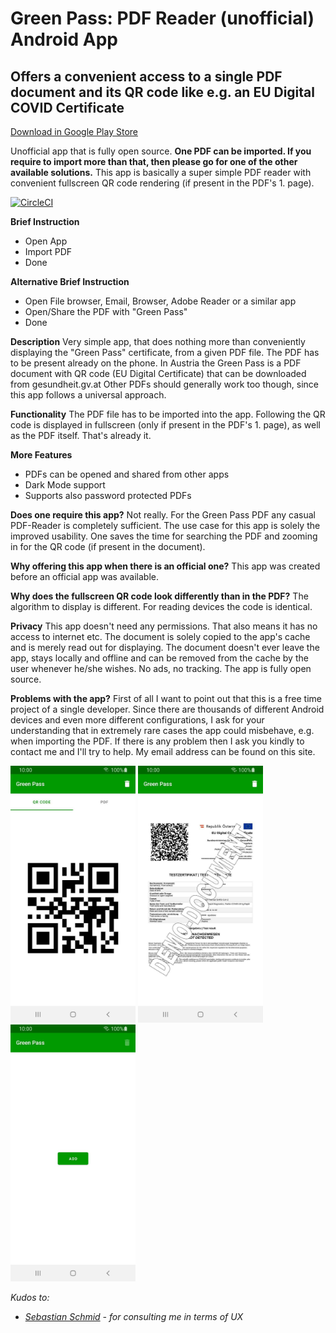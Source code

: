 # Green Pass: PDF Reader (unofficial) Android App
## Offers a convenient access to a single PDF document and its QR code like e.g. an EU Digital COVID Certificate
[Download in Google Play Store](https://play.google.com/store/apps/details?id=com.michaeltroger.gruenerpass) 

Unofficial app that is fully open source. <b>One PDF can be imported. If you require to import more than that, then please go for one of the other available solutions.</b> This app is basically a super simple PDF reader with convenient fullscreen QR code rendering (if present in the PDF's 1. page).

[![CircleCI](https://circleci.com/gh/michaeltroger/greenpass-android/tree/main.svg?style=svg)](https://circleci.com/gh/michaeltroger/greenpass-android/tree/main)

<b>Brief Instruction</b>
- Open App
- Import PDF
- Done

<b>Alternative Brief Instruction</b>
- Open File browser, Email, Browser, Adobe Reader or a similar app
- Open/Share the PDF with "Green Pass" 
- Done

<b>Description</b>
Very simple app, that does nothing more than conveniently displaying the "Green Pass" certificate, from a given PDF file. The PDF has to be present already on the phone. In Austria the Green Pass is a PDF document with QR code (EU Digital Certificate) that can be downloaded from gesundheit.gv.at Other PDFs should generally work too though, since this app follows a universal approach. 

<b>Functionality</b>
The PDF file has to be imported into the app. Following the QR code is displayed in fullscreen (only if present in the PDF's 1. page), as well as the PDF itself. That's already it.

<b>More Features</b>
- PDFs can be opened and shared from other apps
- Dark Mode support
- Supports also password protected PDFs

<b>Does one require this app?</b>
Not really. For the Green Pass PDF any casual PDF-Reader is completely sufficient. The use case for this app is solely the improved usability. One saves the time for searching the PDF and zooming in for the QR code (if present in the document).

<b>Why offering this app when there is an official one?</b>
This app was created before an official app was available.

<b>Why does the fullscreen QR code look differently than in the PDF?</b>
The algorithm to display is different. For reading devices the code is identical.

<b>Privacy</b>
This app doesn't need any permissions. That also means it has no access to internet etc. The document is solely copied to the app's cache and is merely read out for displaying. The document doesn't ever leave the app, stays locally and offline and can be removed from the cache by the user whenever he/she wishes. No ads, no tracking. The app is fully open source.

<b>Problems with the app?</b>
First of all I want to point out that this is a free time project of a single developer. Since there are thousands of different Android devices and even more different configurations, I ask for your understanding that in extremely rare cases the app could misbehave, e.g. when importing the PDF. If there is any problem then I ask you kindly to contact me and I'll try to help. My email address can be found on this site.

<img src="/screenshot.jpg" width="200"> <img src="/screenshot1.jpg" width="200"> <img src="/screenshot2.jpg" width="200">

*Kudos to:*
- *[Sebastian Schmid](https://github.com/da5ebi) - for consulting me in terms of UX*
